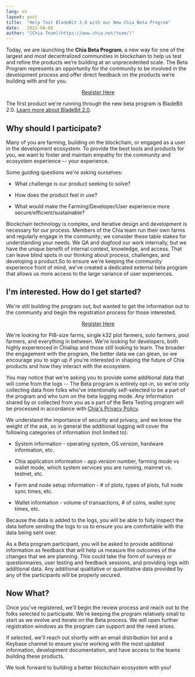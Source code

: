 ```yaml
---
lang: en
layout: post
title:  "Help Test BladeBit 2.0 with our New Chia Beta Program"
date:   2022-08-08
author: "[Chia Team](https://www.chia.net/team/)"
---
```


Today, we are launching the **Chia Beta Program**, a new way for one of the largest and most decentralized communities in blockchain to help us test and refine the products we’re building at an unprecedented scale. The Beta Program represents an opportunity for the community to be involved in the development process and offer direct feedback on the products we’re building with and for you.

<p style="text-align: center;"><a class="button primary-button" href="https://forms.gle/zy9tmF8Nbk8x4XPM9" target="_blank">Register Here</a></p>

The first product we're running through the new beta program is BladeBit 2.0. [Learn more about BladeBit 2.0](/2022/08/08/announcing-bladebit-2.en.html).

## Why should I participate?

Many of you are farming, building on the blockchain, or engaged as a user in the development ecosystem. To provide the best tools and products for you, we want to foster and maintain empathy for the community and ecosystem experience -- your experience.

Some guiding questions we're asking ourselves:

-   What challenge is our product seeking to solve?

-   How does the product feel in use?

-   What would make the Farming/Developer/User experience more secure/efficient/sustainable?

Blockchain technology is complex, and iterative design and development is necessary for our process. Members of the Chia team run their own farms and regularly engage in the community; we consider these table stakes for understanding your needs. We QA and dogfood our work internally, but we have the unique benefit of internal context, knowledge, and access. That can leave blind spots in our thinking about process, challenges, and developing a product.So to ensure we're keeping the community experience front of mind, we've created a dedicated external beta program that allows us more access to the large variance of user experiences.

## I'm interested. How do I get started?

We're still building the program out, but wanted to get the information out to the community and begin the registration process for those interested.

<p style="text-align: center;"><a class="button primary-button" href="https://forms.gle/zy9tmF8Nbk8x4XPM9" target="_blank">Register Here</a></p>

We're looking for PiB-size farms, single k32 plot farmers, solo farmers, pool farmers, and everything in between. We're looking for developers, both highly experienced in Chialisp and those still looking to learn. The broader the engagement with the program, the better data we can glean, so we encourage you to sign up if you're interested in shaping the future of Chia products and how they interact with the ecosystem.

You may notice that we're asking you to provide some additional data that will come from the logs -- The Beta program is entirely opt-in, so we're only collecting data from folks who've intentionally self-selected to be a part of the program and who turn on the beta logging mode. Any information shared by or collected from you as a part of the Beta Testing program will be processed in accordance with [Chia's Privacy Policy](https://www.chia.net/privacy/).

We understand the importance of security and privacy, and we know the weight of the ask, so in general the additional logging will cover the following categories of information (not limited to):

-   System information - operating system, OS version, hardware information, etc. 

-   Chia application information - app version number, farming mode vs wallet mode, which system services you are running, mainnet vs. testnet, etc.

-   Farm and node setup information - # of plots, types of plots, full node sync times, etc.

-   Wallet information - volume of transactions, # of coins, wallet sync times, etc.

Because the data is added to the logs, you will be able to fully inspect the data before sending the logs to us to ensure you are comfortable with the data being sent over.

As a Beta program participant, you will be asked to provide additional information as feedback that will help us measure the outcomes of the changes that we are planning. This could take the form of surveys or questionnaires, user testing and feedback sessions, and providing logs with additional data. Any additional qualitative or quantitative data provided by any of the participants will be properly secured.

## Now What?

Once you've registered, we'll begin the review process and reach out to the folks selected to participate. We're keeping the program relatively small to start as we evolve and iterate on the Beta process. We will open further registration windows as the program can support and the need arises.

If selected, we'll reach out shortly with an email distribution list and a Keybase channel to ensure you're working with the most updated information, development documentation, and have access to the teams building these products.

We look forward to building a better blockchain ecosystem with you!